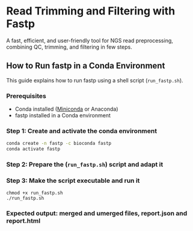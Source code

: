 # Read Trimming and Filtering with Fastp

A fast, efficient, and user-friendly tool for NGS read preprocessing, combining QC, trimming, and filtering in few steps.

## How to Run fastp in a Conda Environment

This guide explains how to run fastp using a shell script (`run_fastp.sh`).

### Prerequisites
- Conda installed ([Miniconda](https://docs.conda.io/en/latest/miniconda.html) or Anaconda)
- fastp installed in a Conda environment

### Step 1: Create and activate the conda environment
```bash
conda create -n fastp -c bioconda fastp
conda activate fastp
```
### Step 2: Prepare the (`run_fastp.sh`) script and adapt it
### Step 3: Make the script executable and run it

    chmod +x run_fastp.sh
    ./run_fastp.sh
    
### Expected output: merged and umerged files, report.json and report.html
